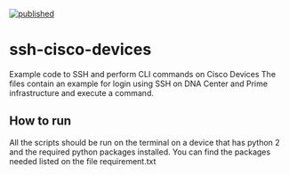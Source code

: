 [![published](https://static.production.devnetcloud.com/codeexchange/assets/images/devnet-published.svg)](https://developer.cisco.com/codeexchange/github/repo/LeCoderCat/SSHCiscoDevices)

# ssh-cisco-devices
Example code to SSH and perform CLI commands on Cisco Devices
The files contain an example for login using SSH on DNA Center and Prime infrastructure and execute a command.

## How to run
All the scripts should be run on the terminal on a device that has python 2 and the required python packages installed.
You can find the packages needed listed on the file requirement.txt
